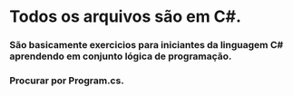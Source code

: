 # Todos os arquivos são em C#.
### São basicamente exercicios para iniciantes da linguagem C# aprendendo em conjunto lógica de programação.  
### Procurar por Program.cs.
